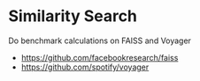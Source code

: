 # Similarity Search

Do benchmark calculations on FAISS and Voyager
- https://github.com/facebookresearch/faiss
- https://github.com/spotify/voyager